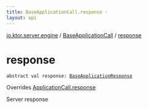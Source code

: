 ```yaml
---
title: BaseApplicationCall.response - 
layout: api
---
```


<div class='api-docs-breadcrumbs'><a href="../index.html">io.ktor.server.engine</a> / <a href="index.html">BaseApplicationCall</a> / <a href="./response.html">response</a></div>

# response

<div class="signature"><code><span class="keyword">abstract</span> <span class="keyword">val </span><span class="identifier">response</span><span class="symbol">: </span><a href="../-base-application-response/index.html"><span class="identifier">BaseApplicationResponse</span></a></code></div>

Overrides <a href="../../io.ktor.application/-application-call/response.html">ApplicationCall.response</a>

Server response

